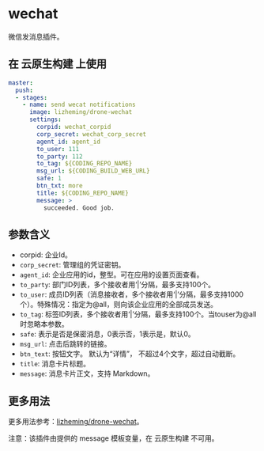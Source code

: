 # wechat

微信发消息插件。

## 在 云原生构建 上使用

```yml
master:
  push:
  - stages:
    - name: send wecat notifications
      image: lizheming/drone-wechat
      settings:
        corpid: wechat_corpid
        corp_secret: wechat_corp_secret
        agent_id: agent_id 
        to_user: 111
        to_party: 112
        to_tag: ${CODING_REPO_NAME}
        msg_url: ${CODING_BUILD_WEB_URL}
        safe: 1
        btn_txt: more
        title: ${CODING_REPO_NAME}
        message: >
          succeeded. Good job.
```

## 参数含义

- corpid: 企业Id。
- `corp_secret`: 管理组的凭证密钥。
- `agent_id`: 企业应用的id，整型。可在应用的设置页面查看。
- `to_party`: 部门ID列表，多个接收者用‘|’分隔，最多支持100个。
- `to_user`: 成员ID列表（消息接收者，多个接收者用‘|’分隔，最多支持1000个）。特殊情况：指定为@all，则向该企业应用的全部成员发送。
- `to_tag`: 标签ID列表，多个接收者用‘|’分隔，最多支持100个。当touser为@all时忽略本参数。
- `safe`:  表示是否是保密消息，0表示否，1表示是，默认0。
- `msg_url`: 点击后跳转的链接。
- `btn_text`: 按钮文字。 默认为“详情”， 不超过4个文字，超过自动截断。
- `title`: 消息卡片标题。
- `message`: 消息卡片正文，支持 Markdown。

## 更多用法

更多用法参考：[lizheming/drone-wechat](https://github.com/lizheming/drone-wechat)。

注意：该插件由提供的 message 模板变量，在 云原生构建 不可用。
